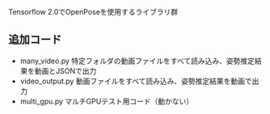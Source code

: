 Tensorflow 2.0でOpenPoseを使用するライブラリ群

## 追加コード
- many_video.py
特定フォルダの動画ファイルをすべて読み込み、姿勢推定結果を動画とJSONで出力
- video_output.py
動画ファイルをすべて読み込み、姿勢推定結果を動画で出力
- multi_gpu.py
マルチGPUテスト用コード（動かない）
